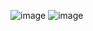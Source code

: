 ![image](https://github.com/heesoo-park/ForCodeKata/assets/80674868/cf00e673-092b-4a55-b1d6-cef65de35475)
![image](https://github.com/heesoo-park/ForCodeKata/assets/80674868/7275c38e-23aa-4671-a5f6-3b4e745a7b56)

